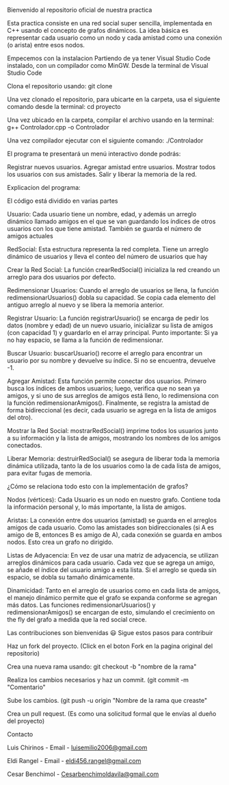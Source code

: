 Bienvenido al repositorio oficial de nuestra practica

Esta practica consiste en una red social super sencilla, implementada en C++ usando el concepto de grafos dinámicos. La idea básica es representar cada usuario como un nodo y cada amistad como una conexión (o arista) entre esos nodos.

Empecemos con la instalacion Partiendo de ya tener Visual Studio Code instalado, con un compilador como MinGW. Desde la terminal de Visual Studio Code

Clona el repositorio usando: git clone 

Una vez clonado el repositorio, para ubicarte en la carpeta, usa el siguiente comando desde la terminal: cd proyecto

Una vez ubicado en la carpeta, compilar el archivo usando en la terminal: g++ Controlador.cpp -o Controlador

Una vez compilador ejecutar con el siguiente comando: ./Controlador

El programa te presentará un menú interactivo donde podrás:

  Registrar nuevos usuarios.
  Agregar amistad entre usuarios.
  Mostrar todos los usuarios con sus amistades.
  Salir y liberar la memoria de la red.

Explicacion del programa:

El código está dividido en varias partes

Usuario: Cada usuario tiene un nombre, edad, y además un arreglo dinámico llamado amigos en el que se van guardando los índices de otros usuarios con los que tiene amistad. También se guarda el número de amigos actuales

RedSocial: Esta estructura representa la red completa. Tiene un arreglo dinámico de usuarios y lleva el conteo del número de usuarios que hay

Crear la Red Social: La función crearRedSocial() inicializa la red creando un arreglo para dos usuarios por defecto. 

Redimensionar Usuarios: Cuando el arreglo de usuarios se llena, la función redimensionarUsuarios() dobla su capacidad. Se copia cada elemento del antiguo arreglo al nuevo y se libera la memoria anterior.

Registrar Usuario: La función registrarUsuario() se encarga de pedir los datos (nombre y edad) de un nuevo usuario, inicializar su lista de amigos (con capacidad 1) y guardarlo en el array principal. Punto importante: Si ya no hay espacio, se llama a la función de redimensionar.

Buscar Usuario: buscarUsuario() recorre el arreglo para encontrar un usuario por su nombre y devuelve su índice. Si no se encuentra, devuelve -1.

Agregar Amistad: Esta función permite conectar dos usuarios. Primero busca los índices de ambos usuarios; luego, verifica que no sean ya amigos, y si uno de sus arreglos de amigos está lleno, lo redimensiona con la función redimensionarAmigos(). Finalmente, se registra la amistad de forma bidireccional (es decir, cada usuario se agrega en la lista de amigos del otro).

Mostrar la Red Social: mostrarRedSocial() imprime todos los usuarios junto a su información y la lista de amigos, mostrando los nombres de los amigos conectados.

Liberar Memoria: destruirRedSocial() se asegura de liberar toda la memoria dinámica utilizada, tanto la de los usuarios como la de cada lista de amigos, para evitar fugas de memoria.

¿Cómo se relaciona todo esto con la implementación de grafos?

Nodos (vértices): Cada Usuario es un nodo en nuestro grafo. Contiene toda la información personal y, lo más importante, la lista de amigos.

Aristas: La conexión entre dos usuarios (amistad) se guarda en el arreglos amigos de cada usuario. Como las amistades son bidireccionales (si A es amigo de B, entonces B es amigo de A), cada conexión se guarda en ambos nodos. Esto crea un grafo no dirigido.

Listas de Adyacencia: En vez de usar una matriz de adyacencia, se utilizan arreglos dinámicos para cada usuario. Cada vez que se agrega un amigo, se añade el índice del usuario amigo a esta lista. Si el arreglo se queda sin espacio, se dobla su tamaño dinámicamente.

Dinamicidad: Tanto en el arreglo de usuarios como en cada lista de amigos, el manejo dinámico permite que el grafo se expanda conforme se agregan más datos. Las funciones redimensionarUsuarios() y redimensionarAmigos() se encargan de esto, simulando el crecimiento on the fly del grafo a medida que la red social crece.

Las contribuciones son bienvenidas 😃 Sigue estos pasos para contribuir

Haz un fork del proyecto. (Click en el boton Fork en la pagina original del repositorio)

Crea una nueva rama usando: git checkout -b "nombre de la rama"

Realiza los cambios necesarios y haz un commit. (git commit -m "Comentario"

Sube los cambios. (git push -u origin "Nombre de la rama que creaste"

Crea un pull request. (Es como una solicitud formal que le envías al dueño del proyecto)

Contacto

Luis Chirinos - Email - luisemilio2006@gmail.com

Eldi Rangel - Email - eldi456.rangel@gmail.com

Cesar Benchimol - Cesarbenchimoldavila@gmail.com
